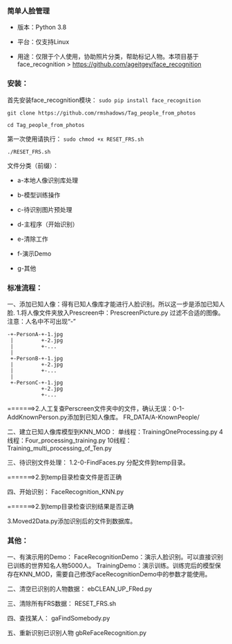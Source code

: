  ### 简单人脸管理

 - 版本：Python 3.8

 - 平台：仅支持Linux

 - 用途：仅限于个人使用，协助照片分类，帮助标记人物。本项目基于 face_recognition > https://github.com/ageitgey/face_recognition

 ### 安装：
 
 首先安装face_recognition模块：
 `sudo pip install face_recognition`
 
 `git clone https://github.com/rmshadows/Tag_people_from_photos`
 
 `cd Tag_people_from_photos`
 
 第一次使用请执行：
 `sudo chmod +x RESET_FRS.sh`

 `./RESET_FRS.sh`
 
文件分类（前缀）：

- a-本地人像识别库处理

- b-模型训练操作

- c-待识别图片预处理

- d-主程序（开始识别）

- e-清除工作

- f-演示Demo

- g-其他

 ### 标准流程：
 
一、添加已知人像：得有已知人像库才能进行人脸识别。所以这一步是添加已知人脸.
1.将人像文件夹放入Prescreen中：PrescreenPicture.py 过滤不合适的图像。
注意：人名中不可出现“-”

    -+-PersonA-+-1.jpg
     |         +-2.jpg
     |         +-...
     |
     +-PersonB-+-1.jpg
     |         +-2.jpg
     |         +-...
     |
     +-PersonC-+-1.jpg
               +-2.jpg
               +-...

=======>2.人工复查Perscreen文件夹中的文件，确认无误：0-1-AddKnownPerson.py添加到已知人像库。    FR_DATA/A-KnownPeople/

二、建立已知人像库模型到KNN_MOD：
单线程：TrainingOneProcessing.py
4线程：Four_processing_training.py
10线程：Training_multi_processing_of_Ten.py

三、待识别文件处理：
1.2-0-FindFaces.py 分配文件到temp目录。

=======>2.到temp目录检查文件是否正确

四、开始识别：
FaceRecognition_KNN.py

=======>2.到temp目录检查识别结果是否正确

3.Moved2Data.py添加识别后的文件到数据库。

 ### 其他：
一、有演示用的Demo：
FaceRecognitionDemo：演示人脸识别。可以直接识别已训练的世界知名人物5000人。
TrainingDemo：演示训练。训练完后的模型保存在KNN_MOD，需要自己修改FaceRecognitionDemo中的参数才能使用。

二、清空已识别的人物数据：
ebCLEAN_UP_FRed.py

三、清除所有FRS数据：
RESET_FRS.sh

四、查找某人：
gaFindSomebody.py

五、重新识别已识别人物
gbReFaceRecognition.py












